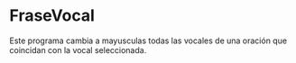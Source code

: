 # FraseVocal
Este programa cambia a mayusculas todas las vocales de una oración que coincidan con la vocal seleccionada.
